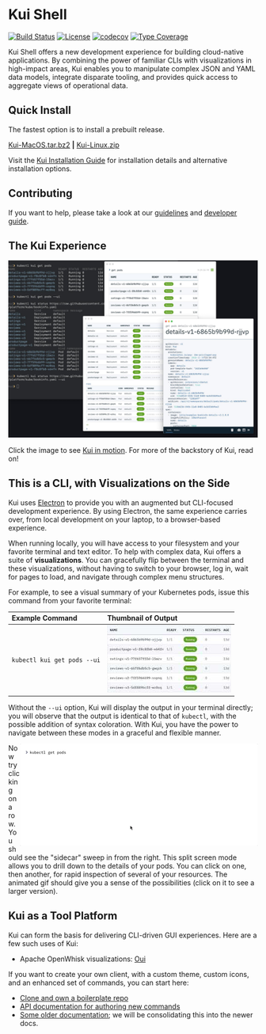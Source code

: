 # Kui Shell

[![Build Status](https://travis-ci.org/IBM/kui.svg?branch=master)](https://travis-ci.org/IBM/kui)
[![License](https://img.shields.io/badge/license-Apache%202.0-blue.svg)](https://opensource.org/licenses/Apache-2.0)
[![codecov](https://codecov.io/gh/IBM/kui/branch/master/graph/badge.svg)](https://codecov.io/gh/IBM/kui)
[![Type Coverage](https://img.shields.io/endpoint.svg?url=https://us-south.functions.cloud.ibm.com/api/v1/web/kuishell_production/kui/badge.json?which=core)](https://us-south.functions.cloud.ibm.com/api/v1/web/kuishell_production/kui/typecov-model.json)

Kui Shell offers a new development experience for building
cloud-native applications. By combining the power of familiar CLIs
with visualizations in high-impact areas, Kui enables you to
manipulate complex JSON and YAML data models, integrate disparate
tooling, and provides quick access to aggregate views of operational
data.

## Quick Install

The fastest option is to install a prebuilt release.

[Kui-MacOS.tar.bz2](https://macos-tarball.kui-shell.org) **|** [Kui-Linux.zip](https://linux-zip.kui-shell.org)

Visit the [Kui Installation Guide](docs/installation.md)
for installation details and alternative installation options.

## Contributing

If you want to help, please take a look at our [guidelines](CONTRIBUTING.md) and [developer guide](docs/dev/README.md).

## The Kui Experience

[![Kui screenshot](docs/readme/images/kubectl-examples.jpg)](https://youtu.be/jcV0csyzGdY)

Click the image to see [Kui in
motion](https://youtu.be/jcV0csyzGdY). For more of the backstory of
Kui, read on!

## This is a CLI, with Visualizations on the Side

Kui uses [Electron](https://electronjs.org) to provide you with an
augmented but CLI-focused development experience. By using Electron,
the same experience carries over, from local development on your
laptop, to a browser-based experience.

When running locally, you will have access to your filesystem and your
favorite terminal and text editor. To help with complex data, Kui
offers a suite of **visualizations**. You can gracefully flip between
the terminal and these visualizations, without having to switch to
your browser, log in, wait for pages to load, and navigate through
complex menu structures.

For example, to see a visual summary of your Kubernetes pods, issue
this command from your favorite terminal:

| Example Command             | Thumbnail of Output                                                                               |
| :-------------------------- | :------------------------------------------------------------------------------------------------ |
| `kubectl kui get pods --ui` | [![](docs/readme/images/kubectl-get-pods-thumbnail.jpg)](docs/readme/images/kubectl-get-pods.png) |

Without the `--ui` option, Kui will display the output in your
terminal directly; you will observe that the output is identical to
that of `kubectl`, with the possible addition of syntax
coloration. With Kui, you have the power to navigate between these
modes in a graceful and flexible manner.

<a href="https://ibm.box.com/shared/static/55gasbz9fc40qrg43iq4b8t1uckupft4.gif">
    <img align="right" alt="kubectl get pods drilldown animated gif" src="docs/readme/images/kubectl-get-pods-thumbnail.gif"></img>
</a>

Now try clicking on a row. You should see the "sidecar" sweep in from
the right. This split screen mode allows you to drill down to the
details of your pods. You can click on one, then another, for rapid
inspection of several of your resources. The animated gif should give
you a sense of the possibilities (click on it to see a larger
version).

## Kui as a Tool Platform

Kui can form the basis for delivering CLI-driven GUI experiences. Here
are a few such uses of Kui:

- Apache OpenWhisk visualizations: [Oui](https://github.com/kui-shell/oui#readme)

If you want to create your own client, with a custom theme, custom
icons, and an enhanced set of commands, you can start here:

- [Clone and own a boilerplate repo](https://github.com/kui-shell/plugin-kubectl-boilerplate)
- [API documentation for authoring new commands](https://github.com/IBM/kui/wiki/Authoring-Kui-Plugins)
- [Some older documentation](docs/dev/custom-clients.md); we will be consolidating this into the newer docs.
